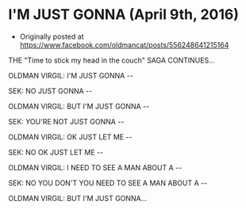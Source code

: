 # I'M JUST GONNA (April 9th, 2016)

 * Originally posted at https://www.facebook.com/oldmancat/posts/556248641215164

THE "Time to stick my head in the couch" SAGA CONTINUES...

OLDMAN VIRGIL: I'M JUST GONNA --

SEK: NO JUST GONNA --

OLDMAN VIRGIL: BUT I'M JUST GONNA --

SEK: YOU'RE NOT JUST GONNA --

OLDMAN VIRGIL: OK JUST LET ME --

SEK: NO OK JUST LET ME --

OLDMAN VIRGIL: I NEED TO SEE A MAN ABOUT A --

SEK: NO YOU DON'T YOU NEED TO SEE A MAN ABOUT A --

OLDMAN VIRGIL: BUT I'M JUST GONNA...

